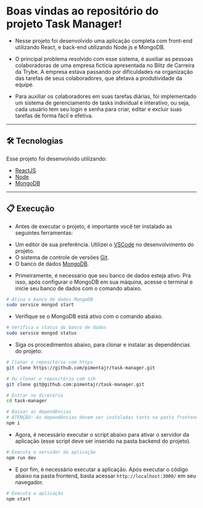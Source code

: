 # Boas vindas ao repositório do projeto Task Manager!

- Nesse projeto foi desenvolvido uma aplicação completa com front-end utilizando React, e back-end utilizando Node.js e MongoDB. 

- O principal problema resolvido com esse sistema, é auxiliar as pessoas colaboradoras de uma empresa fictícia apresentada no Blitz de Carreira da Trybe. A empresa estava passando por dificuldades na organização das tarefas de seus colaboradores, que afetava a produtividade da equipe.

- Para auxiliar os colaboradores em suas tarefas diárias, foi implementado um sistema de gerenciamento de tasks individual e interativo, ou seja, cada usuário tem seu login e senha para criar, editar e excluir suas tarefas de forma fácil e efetiva.

---

## 🛠 Tecnologias

Esse projeto foi desenvolvido utilizando:

* [ReactJS](https://reactjs.org/)
* [Node](https://nodejs.org/)
* [MongoDB](https://www.mongodb.com/)

---

## 📋 Execução

- Antes de executar o projeto, é importante você ter instalado as seguintes ferramentas:

* Um editor de sua preferência. Utilizei o [VSCode](https://code.visualstudio.com) no desenvolvimento do projeto.
* O sistema de controle de versões [Git](https://git-scm.com).
* O banco de dados [MongoDB](https://www.mongodb.com/).

- Primeiramente, é necessário que seu banco de dados esteja ativo. Pra isso, após configurar o MongoDB em sua máquina, acesse o terminal e inicie seu banco de dados com o comando abaixo.

```bash
# Ativa o banco de dados MongoDB
sudo service mongod start
```

- Verifique se o MongoDB está ativo com o comando abaixo.

```bash
# Verifica o status do banco de dados
sudo service mongod status
```

- Siga os procedimentos abaixo, para clonar e instalar as dependências do projeto:

```bash
# Clonar o repositório com https
git clone https://github.com/pimentajr/task-manager.git

# Ou clonar o repositório com ssh
git clone git@github.com:pimentajr/task-manager.git

# Entrar no diretório
cd task-manager

# Baixar as dependências
# ATENÇÃO: As dependências devem ser instaladas tanto na pasta frontend, quanto backend!
npm i
```

- Agora, é necessário executar o script abaixo para ativar o servidor da aplicação (esse script deve ser inserido na pasta backend do projeto).

```bash
# Executa o servidor da aplicação
npm run dev
```

- E por fim, é necessário executar a aplicação. Após executar o código abaixo na pasta frontend, basta acessar `http://localhost:3000/` em seu navegador.

```bash
# Executa a aplicação
npm start
```




